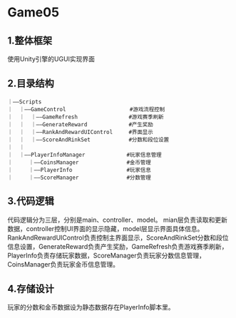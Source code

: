 # Game05

## 1.整体框架

使用Unity引擎的UGUI实现界面

## 2.目录结构
```
｜——Scripts   
｜  ｜——GameControl                    #游戏流程控制
｜  ｜  ｜——GameRefresh                #游戏赛季刷新     
｜  ｜  ｜——GenerateReward             #产生奖励
｜  ｜  ｜——RankAndRewardUIControl     #界面显示
｜  ｜  ｜——ScoreAndRinkSet            #分数和段位设置
｜  ｜   
｜  ｜——PlayerInfoManager             #玩家信息管理
｜     ｜——CoinsManager               #金币管理
｜     ｜——PlayerInfo                 #玩家信息
｜     ｜——ScoreManager               #分数管理
```
## 3.代码逻辑

代码逻辑分为三层，分别是main、controller、model。 mian层负责读取和更新数据，controller控制UI界面的显示隐藏，model层显示界面具体信息。
RankAndRewardUIControl负责控制主界面显示，ScoreAndRinkSet分数和段位信息设置，GenerateReward负责产生奖励，GameRefresh负责游戏赛季刷新，
PlayerInfo负责存储玩家数据，ScoreManager负责玩家分数信息管理，CoinsManager负责玩家金币信息管理。


## 4.存储设计

玩家的分数和金币数据设为静态数据存在PlayerInfo脚本里。
